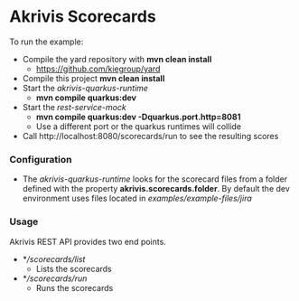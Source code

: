 # Akrivis Scorecards

To run the example:
* Compile the yard repository with **mvn clean install**
    * https://github.com/kiegroup/yard
* Compile this project **mvn clean install**
* Start the *akrivis-quarkus-runtime*
  * **mvn compile quarkus:dev**
* Start the *rest-service-mock*
  * **mvn compile quarkus:dev -Dquarkus.port.http=8081**
  * Use a different port or the quarkus runtimes will collide
* Call http://localhost:8080/scorecards/run to see the resulting scores

### Configuration
* The *akrivis-quarkus-runtime* looks for the scorecard files from a folder
defined with the property **akrivis.scorecards.folder**. By default the dev 
environment uses files located in *examples/example-files/jira*

### Usage
Akrivis REST API provides two end points.
* **/scorecards/list*
  * Lists the scorecards
* **/scorecards/run*
  * Runs the scorecards



